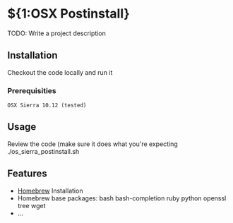# ${1:OSX Postinstall}
TODO: Write a project description
## Installation
Checkout the code locally and run it
### Prerequisities
```
OSX Sierra 10.12 (tested)
```
## Usage
Review the code (make sure it does what you're expecting
./os_sierra_postinstall.sh
## Features
* [Homebrew](http://brew.sh/index.html) Installation
* Homebrew base packages: bash bash-completion ruby python openssl tree wget
* ...
